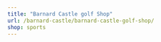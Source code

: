 ```yaml
---
title: "Barnard Castle golf Shop"
url: /barnard-castle/barnard-castle-golf-shop/
shop: sports
---
```

